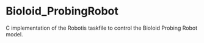 Bioloid_ProbingRobot
====================

C implementation of the Robotis taskfile to control the Bioloid Probing Robot model.